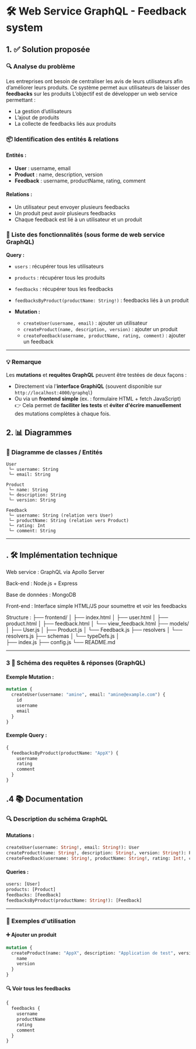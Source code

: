 
# 🛠️ Web Service GraphQL - Feedback system

## 1. ✅ Solution proposée

### 🔍 Analyse du problème
Les entreprises ont besoin de centraliser les avis de leurs utilisateurs afin d’améliorer leurs produits. Ce système permet aux utilisateurs de laisser des **feedbacks** sur les produits 
L’objectif est de développer un web service permettant :
- La gestion d’utilisateurs
- L’ajout de produits
- La collecte de feedbacks liés aux produits

### 📦 Identification des entités & relations

#### Entités :
- **User** : username, email
- **Product** : name, description, version
- **Feedback** : username, productName, rating, comment

#### Relations :
- Un utilisateur peut envoyer plusieurs feedbacks
- Un produit peut avoir plusieurs feedbacks
- Chaque feedback est lié à un utilisateur et un produit

### 🧩 Liste des fonctionnalités (sous forme de web service GraphQL)

**Query :**
  - `users` : récupérer tous les utilisateurs
  - `products` : récupérer tous les produits
  - `feedbacks` : récupérer tous les feedbacks
  - `feedbacksByProduct(productName: String!)` : feedbacks liés à un produit

- **Mutation :**
  - `createUser(username, email)` : ajouter un utilisateur
  - `createProduct(name, description, version)` : ajouter un produit
  - `createFeedback(username, productName, rating, comment)` : ajouter un feedback

---
### 💡 Remarque

Les **mutations** et **requêtes GraphQL** peuvent être testées de deux façons :  
- Directement via l'**interface GraphiQL** (souvent disponible sur `http://localhost:4000/graphql`)  
- Ou via un **frontend simple** (ex. : formulaire HTML + fetch JavaScript)  
👉 Cela permet de **faciliter les tests** et **éviter d'écrire manuellement** des mutations complètes à chaque fois.
## 2. 📊 Diagrammes

### 📘 Diagramme de classes / Entités

```
User
 └─ username: String
 └─ email: String

Product
 └─ name: String
 └─ description: String
 └─ version: String

Feedback
 └─ username: String (relation vers User)
 └─ productName: String (relation vers Product)
 └─ rating: Int
 └─ comment: String
```
---

## . 🛠️ Implémentation technique
Web service : GraphQL via Apollo Server

Back-end : Node.js + Express

Base de données : MongoDB

Front-end : Interface simple HTML/JS pour soumettre et voir les feedbacks

Structure :
├── frontend/
│   ├── index.html
│   ├── user.html
│   ├── product.html
│   ├── feedback.html
│   └── view_feedback.html
├── models/
│   ├── User.js
│   ├── Product.js
│   └── Feedback.js
├── resolvers
│      └──  resolvers.js
├── schemas
│      └──  typeDefs.js
│   
├── index.js
├── config.js
└── README.md

---
### 3 🔁 Schéma des requêtes & réponses (GraphQL)

#### Exemple Mutation :
```graphql
mutation {
  createUser(username: "amine", email: "amine@example.com") {
    id
    username
    email
  }
}
```

#### Exemple Query :
```graphql
{
  feedbacksByProduct(productName: "AppX") {
    username
    rating
    comment
  }
}
```

## .4 📚 Documentation

### 🔍 Description du schéma GraphQL

#### Mutations :
```graphql
createUser(username: String!, email: String!): User
createProduct(name: String!, description: String!, version: String!): Product
createFeedback(username: String!, productName: String!, rating: Int!, comment: String): Feedback
```

#### Queries :
```graphql
users: [User]
products: [Product]
feedbacks: [Feedback]
feedbacksByProduct(productName: String!): [Feedback]
```

---

### 📌 Exemples d'utilisation

#### ➕ Ajouter un produit
```graphql
mutation {
  createProduct(name: "AppX", description: "Application de test", version: "1.0") {
    name
    version
  }
}
```

#### 🔍 Voir tous les feedbacks
```graphql
{
  feedbacks {
    username
    productName
    rating
    comment
  }
}
```
